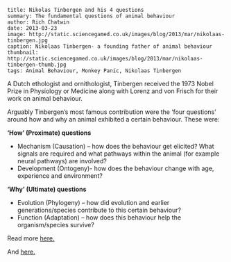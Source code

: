 ```
title: Nikolas Tinbergen and his 4 questions
summary: The fundamental questions of animal behaviour
author: Rich Chatwin
date: 2013-03-23
image: http://static.sciencegamed.co.uk/images/blog/2013/mar/nikolaas-tinbergen.jpg
caption: Nikolaas Tinbergen- a founding father of animal behaviour
thumbnail: http://static.sciencegamed.co.uk/images/blog/2013/mar/nikolaas-tinbergen-thumb.jpg
tags: Animal Behaviour, Monkey Panic, Nikolaas Tinbergen
```
A Dutch ethologist and ornithologist, Tinbergen received the 1973 Nobel Prize in Physiology or Medicine along with Lorenz and von Frisch for their work on animal behaviour.

Arguably Tinbergen’s most famous contribution were the ‘four questions’ around how and why an animal exhibited a certain behaviour. These were:

<!-- break -->

**‘How’ (Proximate) questions**

* Mechanism (Causation) – how does the behaviour get elicited? What signals are required and what pathways within the animal (for example neural pathways) are involved?
* Development (Ontogeny)- how does the behaviour change with age, experience and environment?

**‘Why’ (Ultimate) questions**

* Evolution (Phylogeny) – how did evolution and earlier generations/species contribute to this certain behaviour?
* Function (Adaptation) – how does this behaviour help the organism/species survive?



Read more [here.](http://en.wikipedia.org/wiki/Tinbergen's_four_questions)

And [here.](http://en.wikipedia.org/wiki/Nikolaas_Tinbergen)


